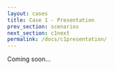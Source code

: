 ```yaml
---
layout: cases
title: Case 1 - Presentation
prev_section: scenarios
next_section: c1next
permalink: /docs/c1presentation/
---
```


Coming soon...